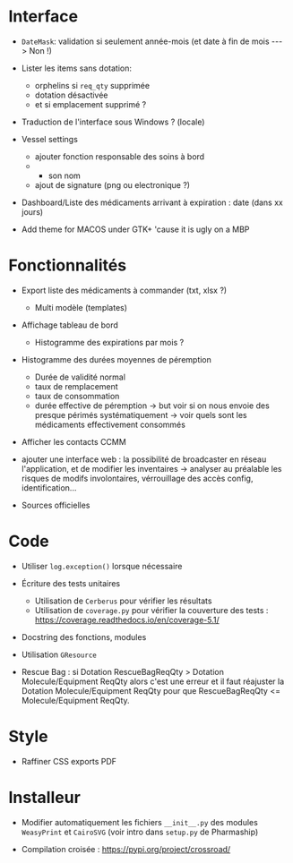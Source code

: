 # Interface
* `DateMask`: validation si seulement année-mois (et date à fin de mois ---> Non !)
* Lister les items sans dotation:
  * orphelins si `req_qty` supprimée
  * dotation désactivée
  * et si emplacement supprimé ?
  
* Traduction de l'interface sous Windows ? (locale)

* Vessel settings
  * ajouter fonction responsable des soins à bord
  * + son nom
  * ajout de signature (png ou electronique ?)
  
* Dashboard/Liste des médicaments arrivant à expiration : date (dans xx jours)

* Add theme for MACOS under GTK+ 'cause it is ugly on a MBP

# Fonctionnalités
* Export liste des médicaments à commander (txt, xlsx ?)
  * Multi modèle (templates)
  
* Affichage tableau de bord
  * Histogramme des expirations par mois ?

* Histogramme des durées moyennes de péremption
  * Durée de validité normal
  * taux de remplacement
  * taux de consommation
  * durée effective de péremption
  -> but voir si on nous envoie des presque périmés systématiquement
  -> voir quels sont les médicaments effectivement consommés

* Afficher les contacts CCMM

* ajouter une interface web : la possibilité de broadcaster en réseau l'application, et de modifier les inventaires
  -> analyser au préalable les risques de modifs involontaires, vérrouillage des accès config, identification...
  
* Sources officielles

# Code
* Utiliser `log.exception()` lorsque nécessaire
* Écriture des tests unitaires
  * Utilisation de `Cerberus` pour vérifier les résultats
  * Utilisation de `coverage.py` pour vérifier la couverture des tests : https://coverage.readthedocs.io/en/coverage-5.1/
* Docstring des fonctions, modules
* Utilisation `GResource`

* Rescue Bag : si Dotation RescueBagReqQty > Dotation Molecule/Equipment ReqQty alors c'est une erreur et il faut réajuster la Dotation Molecule/Equipment ReqQty pour que RescueBagReqQty <= Molecule/Equipment ReqQty.

# Style
* Raffiner CSS exports PDF

# Installeur
* Modifier automatiquement les fichiers `__init__.py` des modules `WeasyPrint` et `CairoSVG` (voir intro dans `setup.py` de Pharmaship)

* Compilation croisée : https://pypi.org/project/crossroad/

